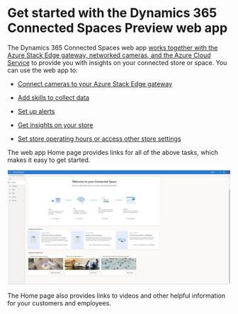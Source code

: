 

# Get started with the Dynamics 365 Connected Spaces Preview web app

The Dynamics 365 Connected Spaces web app [works together with the Azure Stack Edge gateway, networked cameras, and the Azure Cloud Service](how-cs-works.md) to provide you with insights on your connected store or space. You can use the web app to:

- [Connect cameras to your Azure Stack Edge gateway](cameras-connect.md)

- [Add skills to collect data](cameras-add-skills.md)

- [Set up alerts]()

- [Get insights on your store](web-app-get-insights.md)

- [Set store operating hours or access other store settings](web-app-set-operating-hours.md)

The web app Home page provides links for all of the above tasks, which makes it easy to get started.

![Screenshot of Connected Spaces Preview web app home page.](media/home-page.JPG "Screenshot of Connected Spaces Preview web app home page")

The Home page also provides links to videos and other helpful information for your customers and employees. 
